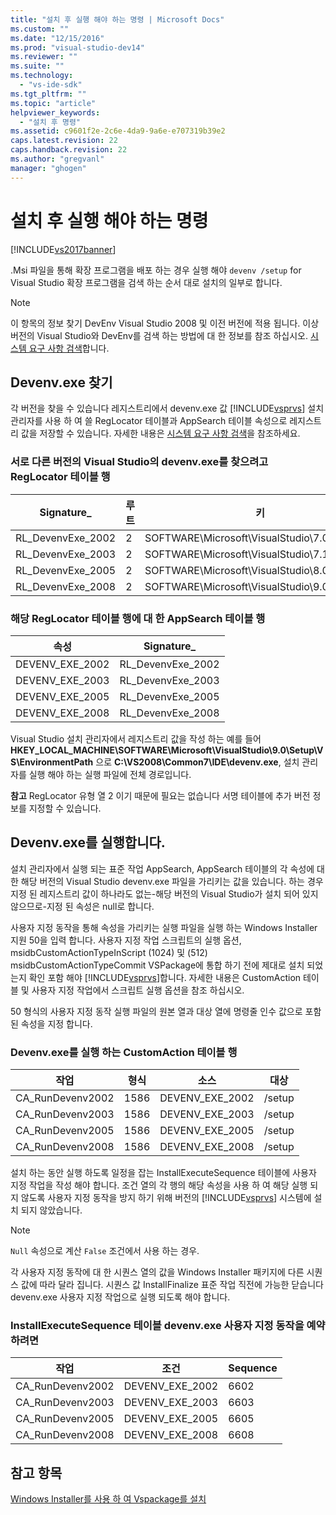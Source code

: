 ```yaml
---
title: "설치 후 실행 해야 하는 명령 | Microsoft Docs"
ms.custom: ""
ms.date: "12/15/2016"
ms.prod: "visual-studio-dev14"
ms.reviewer: ""
ms.suite: ""
ms.technology: 
  - "vs-ide-sdk"
ms.tgt_pltfrm: ""
ms.topic: "article"
helpviewer_keywords: 
  - "설치 후 명령"
ms.assetid: c9601f2e-2c6e-4da9-9a6e-e707319b39e2
caps.latest.revision: 22
caps.handback.revision: 22
ms.author: "gregvanl"
manager: "ghogen"
---
```

# 설치 후 실행 해야 하는 명령
[!INCLUDE[vs2017banner](../../code-quality/includes/vs2017banner.md)]

.Msi 파일을 통해 확장 프로그램을 배포 하는 경우 실행 해야 `devenv /setup` for Visual Studio 확장 프로그램을 검색 하는 순서 대로 설치의 일부로 합니다.  
  
> [!NOTE]
>  이 항목의 정보 찾기 DevEnv Visual Studio 2008 및 이전 버전에 적용 됩니다. 이상 버전의 Visual Studio와 DevEnv를 검색 하는 방법에 대 한 정보를 참조 하십시오. [시스템 요구 사항 검색](../../extensibility/internals/detecting-system-requirements.md)합니다.  
  
## Devenv.exe 찾기  
 각 버전을 찾을 수 있습니다 레지스트리에서 devenv.exe 값 [!INCLUDE[vsprvs](../../code-quality/includes/vsprvs_md.md)] 설치 관리자를 사용 하 여 쓸 RegLocator 테이블과 AppSearch 테이블 속성으로 레지스트리 값을 저장할 수 있습니다. 자세한 내용은 [시스템 요구 사항 검색](../../extensibility/internals/detecting-system-requirements.md)을 참조하세요.  
  
### 서로 다른 버전의 Visual Studio의 devenv.exe를 찾으려고 RegLocator 테이블 행  
  
|Signature\_|루트|키|이름|형식|  
|-----------------|--------|-------|--------|--------|  
|RL\_DevenvExe\_2002|2|SOFTWARE\\Microsoft\\VisualStudio\\7.0\\Setup\\VS|EnvironmentPath|2|  
|RL\_DevenvExe\_2003|2|SOFTWARE\\Microsoft\\VisualStudio\\7.1\\Setup\\VS|EnvironmentPath|2|  
|RL\_DevenvExe\_2005|2|SOFTWARE\\Microsoft\\VisualStudio\\8.0\\Setup\\VS|EnvironmentPath|2|  
|RL\_DevenvExe\_2008|2|SOFTWARE\\Microsoft\\VisualStudio\\9.0\\Setup\\VS|EnvironmentPath|2|  
  
### 해당 RegLocator 테이블 행에 대 한 AppSearch 테이블 행  
  
|속성|Signature\_|  
|--------|-----------------|  
|DEVENV\_EXE\_2002|RL\_DevenvExe\_2002|  
|DEVENV\_EXE\_2003|RL\_DevenvExe\_2003|  
|DEVENV\_EXE\_2005|RL\_DevenvExe\_2005|  
|DEVENV\_EXE\_2008|RL\_DevenvExe\_2008|  
  
 Visual Studio 설치 관리자에서 레지스트리 값을 작성 하는 예를 들어 **HKEY\_LOCAL\_MACHINE\\SOFTWARE\\Microsoft\\VisualStudio\\9.0\\Setup\\VS\\EnvironmentPath** 으로 **C:\\VS2008\\Common7\\IDE\\devenv.exe**, 설치 관리자를 실행 해야 하는 실행 파일에 전체 경로입니다.  
  
 **참고** RegLocator 유형 열 2 이기 때문에 필요는 없습니다 서명 테이블에 추가 버전 정보를 지정할 수 있습니다.  
  
## Devenv.exe를 실행합니다.  
 설치 관리자에서 실행 되는 표준 작업 AppSearch, AppSearch 테이블의 각 속성에 대 한 해당 버전의 Visual Studio devenv.exe 파일을 가리키는 값을 있습니다. 하는 경우 지정 된 레지스트리 값이 하나라도 없는\-해당 버전의 Visual Studio가 설치 되어 있지 않으므로\-지정 된 속성은 null로 합니다.  
  
 사용자 지정 동작을 통해 속성을 가리키는 실행 파일을 실행 하는 Windows Installer 지원 50을 입력 합니다. 사용자 지정 작업 스크립트의 실행 옵션, msidbCustomActionTypeInScript \(1024\) 및 \(512\) msidbCustomActionTypeCommit VSPackage에 통합 하기 전에 제대로 설치 되었는지 확인 포함 해야 [!INCLUDE[vsprvs](../../code-quality/includes/vsprvs_md.md)]합니다. 자세한 내용은 CustomAction 테이블 및 사용자 지정 작업에서 스크립트 실행 옵션을 참조 하십시오.  
  
 50 형식의 사용자 지정 동작 실행 파일의 원본 열과 대상 열에 명령줄 인수 값으로 포함 된 속성을 지정 합니다.  
  
### Devenv.exe를 실행 하는 CustomAction 테이블 행  
  
|작업|형식|소스|대상|  
|--------|--------|--------|--------|  
|CA\_RunDevenv2002|1586|DEVENV\_EXE\_2002|\/setup|  
|CA\_RunDevenv2003|1586|DEVENV\_EXE\_2003|\/setup|  
|CA\_RunDevenv2005|1586|DEVENV\_EXE\_2005|\/setup|  
|CA\_RunDevenv2008|1586|DEVENV\_EXE\_2008|\/setup|  
  
 설치 하는 동안 실행 하도록 일정을 잡는 InstallExecuteSequence 테이블에 사용자 지정 작업을 작성 해야 합니다. 조건 열의 각 행의 해당 속성을 사용 하 여 해당 실행 되지 않도록 사용자 지정 동작을 방지 하기 위해 버전의 [!INCLUDE[vsprvs](../../code-quality/includes/vsprvs_md.md)] 시스템에 설치 되지 않았습니다.  
  
> [!NOTE]
>  `Null` 속성으로 계산 `False` 조건에서 사용 하는 경우.  
  
 각 사용자 지정 동작에 대 한 시퀀스 열의 값을 Windows Installer 패키지에 다른 시퀀스 값에 따라 달라 집니다. 시퀀스 값 InstallFinalize 표준 작업 직전에 가능한 닫습니다 devenv.exe 사용자 지정 작업으로 실행 되도록 해야 합니다.  
  
### InstallExecuteSequence 테이블 devenv.exe 사용자 지정 동작을 예약 하려면  
  
|작업|조건|Sequence|  
|--------|--------|--------------|  
|CA\_RunDevenv2002|DEVENV\_EXE\_2002|6602|  
|CA\_RunDevenv2003|DEVENV\_EXE\_2003|6603|  
|CA\_RunDevenv2005|DEVENV\_EXE\_2005|6605|  
|CA\_RunDevenv2008|DEVENV\_EXE\_2008|6608|  
  
## 참고 항목  
 [Windows Installer를 사용 하 여 Vspackage를 설치](../../extensibility/internals/installing-vspackages-with-windows-installer.md)